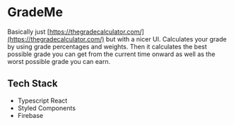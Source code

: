 # GradeMe

Basically just [https://thegradecalculator.com/](https://thegradecalculator.com/) but with a nicer UI. Calculates your grade by using grade percentages and weights. Then it calculates the best possible grade you can get from the current time onward as well as the worst possible grade you can earn.

## Tech Stack

* Typescript React
* Styled Components
* Firebase
